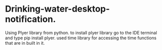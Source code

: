 # Drinking-water-desktop-notification.
Using Plyer library from python.
to install plyer library go to the IDE terminal and type pip install plyer.
used time library for accessing the time functions that are in built in it.
